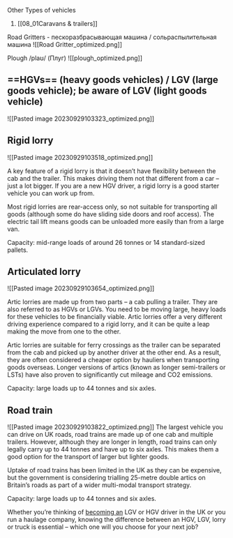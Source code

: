 Other Types of vehicles
1. [[08_01Caravans & trailers]]

Road Gritters - пескоразбрасывающая машина / сольраспылительная машина
![[Road Gritter_optimized.png]]

Plough /plaʊ/ (Плуг)
![[plough_optimized.png]]

## ==HGVs== (heavy goods vehicles) / LGV (large goods vehicle); be aware of LGV (light goods vehicle)
![[Pasted image 20230929103323_optimized.png]]

## Rigid lorry
![[Pasted image 20230929103518_optimized.png]]

A key feature of a rigid lorry is that it doesn’t have flexibility between the cab and the trailer. This makes driving them not that different from a car – just a lot bigger. If you are a new HGV driver, a rigid lorry is a good starter vehicle you can work up from.

Most rigid lorries are rear-access only, so not suitable for transporting all goods (although some do have sliding side doors and roof access). The electric tail lift means goods can be unloaded more easily than from a large van.

Capacity: mid-range loads of around 26 tonnes or 14 standard-sized pallets.

## Articulated lorry
![[Pasted image 20230929103654_optimized.png]]

Artic lorries are made up from two parts – a cab pulling a trailer. They are also referred to as HGVs or LGVs. You need to be moving large, heavy loads for these vehicles to be financially viable. Artic lorries offer a very different driving experience compared to a rigid lorry, and it can be quite a leap making the move from one to the other.

Artic lorries are suitable for ferry crossings as the trailer can be separated from the cab and picked up by another driver at the other end. As a result, they are often considered a cheaper option by hauliers when transporting goods overseas. Longer versions of artics (known as longer semi-trailers or LSTs) have also proven to significantly cut mileage and CO2 emissions.

Capacity: large loads up to 44 tonnes and six axles.

## **Road train**
![[Pasted image 20230929103822_optimized.png]]
The largest vehicle you can drive on UK roads, road trains are made up of one cab and multiple trailers. However, although they are longer in length, road trains can only legally carry up to 44 tonnes and have up to six axles. This makes them a good option for the transport of larger but lighter goods. 

Uptake of road trains has been limited in the UK as they can be expensive, but the government is considering trialling 25-metre double artics on Britain’s roads as part of a wider multi-modal transport strategy.

Capacity: large loads up to 44 tonnes and six axles.

Whether you’re thinking of [becoming an](https://fleetspeak.co.uk/how-to-become-an-hgv-driver-in-the-uk/) LGV or HGV driver in the UK or you run a haulage company, knowing the difference between an HGV, LGV, lorry or truck is essential – which one will you choose for your next job?